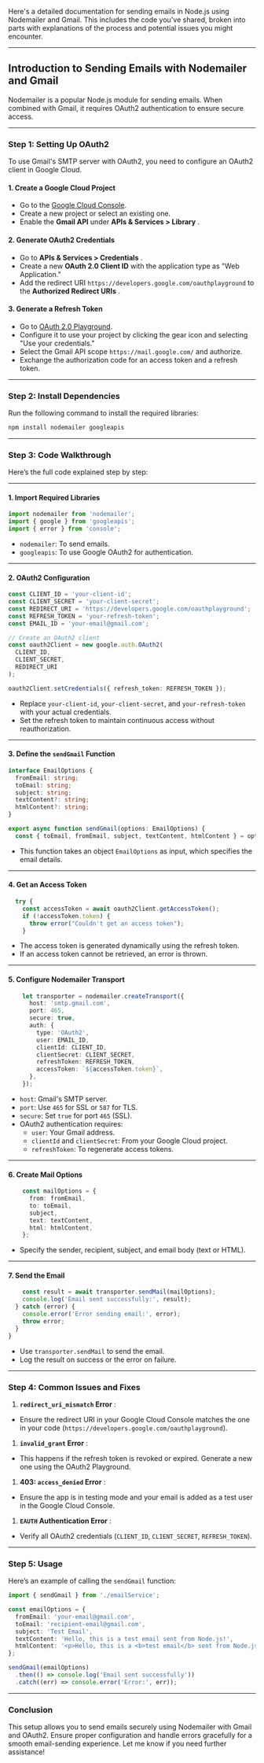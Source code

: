 Here's a detailed documentation for sending emails in Node.js using Nodemailer and Gmail. This includes the code you've shared, broken into parts with explanations of the process and potential issues you might encounter.

---

## **Introduction to Sending Emails with Nodemailer and Gmail**

Nodemailer is a popular Node.js module for sending emails. When combined with Gmail, it requires OAuth2 authentication to ensure secure access.

---

### **Step 1: Setting Up OAuth2**

To use Gmail's SMTP server with OAuth2, you need to configure an OAuth2 client in Google Cloud.

#### **1. Create a Google Cloud Project**

* Go to the [Google Cloud Console](https://console.cloud.google.com/).
* Create a new project or select an existing one.
* Enable the **Gmail API** under  **APIs & Services > Library** .

#### **2. Generate OAuth2 Credentials**

* Go to  **APIs & Services > Credentials** .
* Create a new **OAuth 2.0 Client ID** with the application type as "Web Application."
* Add the redirect URI `https://developers.google.com/oauthplayground` to the  **Authorized Redirect URIs** .

#### **3. Generate a Refresh Token**

* Go to [OAuth 2.0 Playground](https://developers.google.com/oauthplayground).
* Configure it to use your project by clicking the gear icon and selecting "Use your credentials."
* Select the Gmail API scope `https://mail.google.com/` and authorize.
* Exchange the authorization code for an access token and a refresh token.

---

### **Step 2: Install Dependencies**

Run the following command to install the required libraries:

```bash
npm install nodemailer googleapis
```

---

### **Step 3: Code Walkthrough**

Here’s the full code explained step by step:

---

#### **1. Import Required Libraries**

```typescript
import nodemailer from 'nodemailer';
import { google } from 'googleapis';
import { error } from 'console';
```

* `nodemailer`: To send emails.
* `googleapis`: To use Google OAuth2 for authentication.

---

#### **2. OAuth2 Configuration**

```typescript
const CLIENT_ID = 'your-client-id';
const CLIENT_SECRET = 'your-client-secret';
const REDIRECT_URI = 'https://developers.google.com/oauthplayground';
const REFRESH_TOKEN = 'your-refresh-token';
const EMAIL_ID = 'your-email@gmail.com';

// Create an OAuth2 client
const oauth2Client = new google.auth.OAuth2(
  CLIENT_ID,
  CLIENT_SECRET,
  REDIRECT_URI
);

oauth2Client.setCredentials({ refresh_token: REFRESH_TOKEN });
```

* Replace `your-client-id`, `your-client-secret`, and `your-refresh-token` with your actual credentials.
* Set the refresh token to maintain continuous access without reauthorization.

---

#### **3. Define the `sendGmail` Function**

```typescript
interface EmailOptions {
  fromEmail: string;
  toEmail: string;
  subject: string;
  textContent?: string;
  htmlContent?: string;
}

export async function sendGmail(options: EmailOptions) {
  const { toEmail, fromEmail, subject, textContent, htmlContent } = options;
```

* This function takes an object `EmailOptions` as input, which specifies the email details.

---

#### **4. Get an Access Token**

```typescript
  try {
    const accessToken = await oauth2Client.getAccessToken();
    if (!accessToken.token) {
      throw error("Couldn't get an access token");
    }
```

* The access token is generated dynamically using the refresh token.
* If an access token cannot be retrieved, an error is thrown.

---

#### **5. Configure Nodemailer Transport**

```typescript
    let transporter = nodemailer.createTransport({
      host: 'smtp.gmail.com',
      port: 465,
      secure: true,
      auth: {
        type: 'OAuth2',
        user: EMAIL_ID,
        clientId: CLIENT_ID,
        clientSecret: CLIENT_SECRET,
        refreshToken: REFRESH_TOKEN,
        accessToken: `${accessToken.token}`,
      },
    });
```

* `host`: Gmail's SMTP server.
* `port`: Use `465` for SSL or `587` for TLS.
* `secure`: Set `true` for port `465` (SSL).
* OAuth2 authentication requires:
  * `user`: Your Gmail address.
  * `clientId` and `clientSecret`: From your Google Cloud project.
  * `refreshToken`: To regenerate access tokens.

---

#### **6. Create Mail Options**

```typescript
    const mailOptions = {
      from: fromEmail,
      to: toEmail,
      subject,
      text: textContent,
      html: htmlContent,
    };
```

* Specify the sender, recipient, subject, and email body (text or HTML).

---

#### **7. Send the Email**

```typescript
    const result = await transporter.sendMail(mailOptions);
    console.log('Email sent successfully:', result);
  } catch (error) {
    console.error('Error sending email:', error);
    throw error;
  }
}
```

* Use `transporter.sendMail` to send the email.
* Log the result on success or the error on failure.

---

### **Step 4: Common Issues and Fixes**

1. **`redirect_uri_mismatch` Error** :

* Ensure the redirect URI in your Google Cloud Console matches the one in your code (`https://developers.google.com/oauthplayground`).

1. **`invalid_grant` Error** :

* This happens if the refresh token is revoked or expired. Generate a new one using the OAuth2 Playground.

1. **403: `access_denied` Error** :

* Ensure the app is in testing mode and your email is added as a test user in the Google Cloud Console.

1. **`EAUTH` Authentication Error** :

* Verify all OAuth2 credentials (`CLIENT_ID`, `CLIENT_SECRET`, `REFRESH_TOKEN`).

---

### **Step 5: Usage**

Here’s an example of calling the `sendGmail` function:

```typescript
import { sendGmail } from './emailService';

const emailOptions = {
  fromEmail: 'your-email@gmail.com',
  toEmail: 'recipient-email@gmail.com',
  subject: 'Test Email',
  textContent: 'Hello, this is a test email sent from Node.js!',
  htmlContent: '<p>Hello, this is a <b>test email</b> sent from Node.js!</p>',
};

sendGmail(emailOptions)
  .then(() => console.log('Email sent successfully'))
  .catch((err) => console.error('Error:', err));
```

---

### **Conclusion**

This setup allows you to send emails securely using Nodemailer with Gmail and OAuth2. Ensure proper configuration and handle errors gracefully for a smooth email-sending experience. Let me know if you need further assistance!
